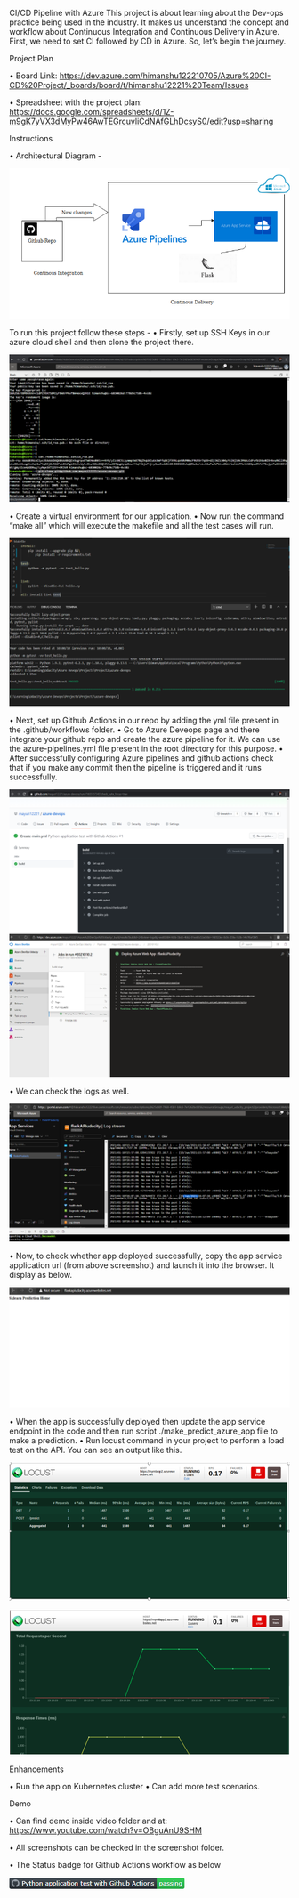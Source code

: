 CI/CD Pipeline with Azure
This project is about learning about the Dev-ops practice being used in the industry. It makes us understand the concept and workflow about Continuous Integration and Continuous Delivery in Azure. First, we need to set CI followed by CD in Azure. So, let’s begin the journey.

Project Plan

•	Board Link: https://dev.azure.com/himanshu122210705/Azure%20CI-CD%20Project/_boards/board/t/himanshu12221%20Team/Issues

•	Spreadsheet with the project plan: https://docs.google.com/spreadsheets/d/1Z-m9gK7yVX3dMyPw46AwTEGrcuvliCdNAfGLhDcsyS0/edit?usp=sharing

Instructions

  •	Architectural Diagram -

![](Screenshots/Architecture.png)

To run this project follow these steps -
•	Firstly, set up SSH Keys in our azure cloud shell and then clone the project there.

![](Screenshots/1_ProjectClonedIntoAzureCloudShell.PNG)

•	Create a virtual environment for our application.
•	Now run the command “make all” which will execute the makefile and all the test cases will run.

![](Screenshots/2_Passed_MakeAll.PNG)

•	Next, set up Github Actions in our repo by adding the yml file present in the .github/workflows folder.
•	Go to Azure Deveops page and there integrate your github repo and create the azure pipeline for it. We can use the azure-pipelines.yml file present in the root directory for this purpose.
•	After successfully configuring Azure pipelines and github actions check that if you make any commit then the pipeline is triggered and it runs successfully.

![](Screenshots/3_GithubBuildPassed.PNG)
![](Screenshots/CD%20Pipeline.PNG)

•	We can check the logs as well.

![](Screenshots/log%20stream.PNG)

•	Now, to check whether app deployed successfully, copy the app service application url (from above screenshot) and launch it into the browser. It display as below. 

![](Screenshots/App%20Deployed.PNG)

•	When the app is successfully deployed then update the app service endpoint in the code and then run script ./make_predict_azure_app file to make a prediction.
•	Run locust command in your project to perform a load test on the API. You can see an output like this.

![](Screenshots/Locust_Stats.PNG)

![](Screenshots/Locust_Graphs.PNG)

Enhancements
 
• Run the app on Kubernetes cluster
•	Can add more test scenarios.

Demo

•	Can find demo inside video folder and at: https://www.youtube.com/watch?v=OBguAnU9SHM

•	All screenshots can be checked in the screenshot folder.

•	The Status badge for Github Actions workflow as below

![](Screenshots/StatusBadge.PNG)

